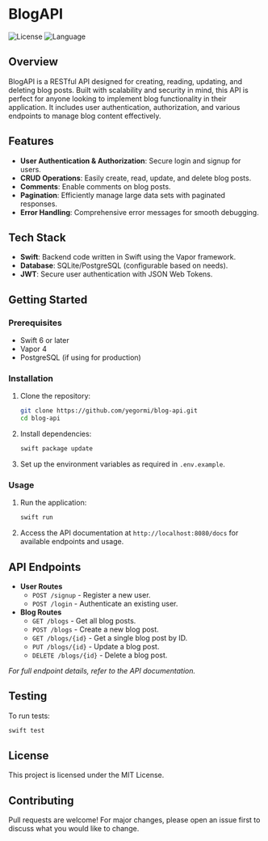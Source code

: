 # BlogAPI

![License](https://img.shields.io/badge/license-MIT-blue.svg)
![Language](https://img.shields.io/badge/language-Swift-orange.svg)

## Overview
BlogAPI is a RESTful API designed for creating, reading, updating, and deleting blog posts. Built with scalability and security in mind, this API is perfect for anyone looking to implement blog functionality in their application. It includes user authentication, authorization, and various endpoints to manage blog content effectively.

## Features
- **User Authentication & Authorization**: Secure login and signup for users.
- **CRUD Operations**: Easily create, read, update, and delete blog posts.
- **Comments**: Enable comments on blog posts.
- **Pagination**: Efficiently manage large data sets with paginated responses.
- **Error Handling**: Comprehensive error messages for smooth debugging.

## Tech Stack
- **Swift**: Backend code written in Swift using the Vapor framework.
- **Database**: SQLite/PostgreSQL (configurable based on needs).
- **JWT**: Secure user authentication with JSON Web Tokens.

## Getting Started

### Prerequisites
- Swift 6 or later
- Vapor 4
- PostgreSQL (if using for production)

### Installation
1. Clone the repository:
    ```bash
    git clone https://github.com/yegormi/blog-api.git
    cd blog-api
    ```

2. Install dependencies:
    ```bash
    swift package update
    ```

3. Set up the environment variables as required in `.env.example`.

### Usage
1. Run the application:
    ```bash
    swift run
    ```
2. Access the API documentation at `http://localhost:8080/docs` for available endpoints and usage.

## API Endpoints
- **User Routes**
  - `POST /signup` - Register a new user.
  - `POST /login` - Authenticate an existing user.
- **Blog Routes**
  - `GET /blogs` - Get all blog posts.
  - `POST /blogs` - Create a new blog post.
  - `GET /blogs/{id}` - Get a single blog post by ID.
  - `PUT /blogs/{id}` - Update a blog post.
  - `DELETE /blogs/{id}` - Delete a blog post.
  
_For full endpoint details, refer to the API documentation._

## Testing
To run tests:
```bash
swift test
```

## License
This project is licensed under the MIT License.

## Contributing
Pull requests are welcome! For major changes, please open an issue first to discuss what you would like to change.

